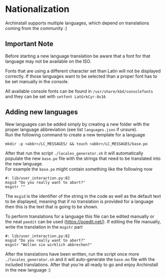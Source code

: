 # Nationalization

Archinstall supports multiple languages, which depend on translations coming from the community :)

## Important Note
Before starting a new language translation be aware that a font for that language may not be
available on the ISO.

Fonts that are using a different character set than Latin will not be displayed correctly. If those languages
want to be selected than a proper font has to be set manually in the console.

All available console fonts can be found in `/usr/share/kbd/consolefonts` and they
can be set with `setfont LatGrkCyr-8x16`

## Adding new languages

New languages can be added simply by creating a new folder with the proper language abbreviation (see list `languages.json` if unsure).  
Run the following command to create a new template for a language
```
mkdir -p <abbr>/LC_MESSAGES/ && touch <abbr>/LC_MESSAGES/base.po
```

After that run the script `./locales_generator.sh` it will automatically populate the new `base.po` file with the strings that 
need to be translated into the new language.  
For example the `base.po` might contain something like the following now 
```
#: lib/user_interaction.py:82
msgid "Do you really want to abort?"
msgstr ""
```

The `msgid` is the identifier of the string in the code as well as the default text to be displayed, meaning that if no
translation is provided for a language then this is the text that is going to be shown. 

To perform translations for a language this file can be edited manually or the neat `poedit` can be used (https://poedit.net/).
If editing the file manually, write the translation in the `msgstr` part

```
#: lib/user_interaction.py:82
msgid "Do you really want to abort?"
msgstr "Wollen sie wirklich abbrechen?"
```

After the translations have been written, run the script once more `./locales_generator.sh` and it will auto-generate the `base.mo` file with the included translations.
After that you're all ready to go and enjoy Archinstall in the new language :)
